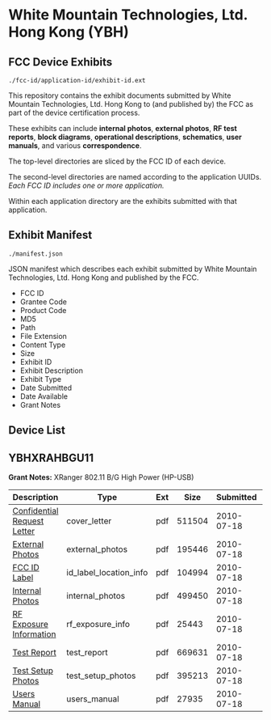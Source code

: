 # White Mountain Technologies, Ltd.  Hong Kong (YBH)
## FCC Device Exhibits

```
./fcc-id/application-id/exhibit-id.ext
```

This repository contains the exhibit documents submitted by White Mountain Technologies, Ltd.  Hong Kong to (and published by) the FCC as part of the device certification process.

These exhibits can include **internal photos**, **external photos**, **RF test reports**, **block diagrams**, **operational descriptions**, **schematics**, **user manuals**, and various **correspondence**.

The top-level directories are sliced by the FCC ID of each device.

The second-level directories are named according to the application UUIDs. *Each FCC ID includes one or more application.*

Within each application directory are the exhibits submitted with that application. 

## Exhibit Manifest

```
./manifest.json
```

JSON manifest which describes each exhibit submitted by White Mountain Technologies, Ltd.  Hong Kong and published by the FCC.

- FCC ID
- Grantee Code
- Product Code
- MD5
- Path
- File Extension
- Content Type
- Size
- Exhibit ID
- Exhibit Description
- Exhibit Type
- Date Submitted
- Date Available
- Grant Notes

## Device List
## YBHXRAHBGU11
**Grant Notes:** XRanger 802.11 B/G High Power (HP-USB)

| Description | Type | Ext | Size | Submitted | Available |
| ----------- | ---- | --- | ---- | --------- | --------- |
| [Confidential Request Letter](YBHXRAHBGU11/b49509cb9b166d6ff03353bd4bfabbfa/1313022.pdf) | cover_letter | pdf | 511504 | 2010-07-18 | 2010-07-18 |
| [External Photos](YBHXRAHBGU11/b49509cb9b166d6ff03353bd4bfabbfa/1313023.pdf) | external_photos | pdf | 195446 | 2010-07-18 | 2010-07-18 |
| [FCC ID Label](YBHXRAHBGU11/b49509cb9b166d6ff03353bd4bfabbfa/1313024.pdf) | id_label_location_info | pdf | 104994 | 2010-07-18 | 2010-07-18 |
| [Internal Photos](YBHXRAHBGU11/b49509cb9b166d6ff03353bd4bfabbfa/1313025.pdf) | internal_photos | pdf | 499450 | 2010-07-18 | 2010-07-18 |
| [RF Exposure Information](YBHXRAHBGU11/b49509cb9b166d6ff03353bd4bfabbfa/1313028.pdf) | rf_exposure_info | pdf | 25443 | 2010-07-18 | 2010-07-18 |
| [Test Report](YBHXRAHBGU11/b49509cb9b166d6ff03353bd4bfabbfa/1313030.pdf) | test_report | pdf | 669631 | 2010-07-18 | 2010-07-18 |
| [Test Setup Photos](YBHXRAHBGU11/b49509cb9b166d6ff03353bd4bfabbfa/1313031.pdf) | test_setup_photos | pdf | 395213 | 2010-07-18 | 2010-07-18 |
| [Users Manual](YBHXRAHBGU11/b49509cb9b166d6ff03353bd4bfabbfa/1313032.pdf) | users_manual | pdf | 27935 | 2010-07-18 | 2010-07-18 |
